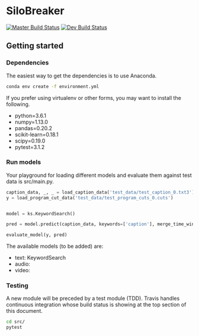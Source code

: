 # SiloBreaker

[![Master Build Status](https://travis-ci.org/dhfromkorea/digital-silo.svg?branch=master)](https://travis-ci.org/dhfromkorea/digital-silo)
[![Dev Build Status](https://travis-ci.org/dhfromkorea/digital-silo.svg?branch=dev)](https://travis-ci.org/dhfromkorea/digital-silo)

## Getting started
### Dependencies
The easiest way to get the dependencies is to use Anaconda.

```bash
conda env create -f environment.yml
```

If you prefer using virtualenv or other forms, you may want to install the following.
* python=3.6.1
* numpy=1.13.0
* pandas=0.20.2
* scikit-learn=0.18.1
* scipy=0.19.0
* pytest=3.1.2


### Run models
Your playground for loading different models and evaluate them against test data is src/main.py.

```python
caption_data, _, _ = load_caption_data('test_data/test_caption_0.txt3')
y = load_program_cut_data('test_data/test_program_cuts_0.cuts')


model = ks.KeywordSearch()

pred = model.predict(caption_data, keywords=['caption'], merge_time_window=20)

evaluate_model(y, pred)
```

The available models (to be added) are:
* text: KeywordSearch
* audio:
* video: 


### Testing
A new module will be preceded by a test module (TDD). Travis handles continuous integration whose build status is showing at the top section of this document.

```bash
cd src/
pytest
```